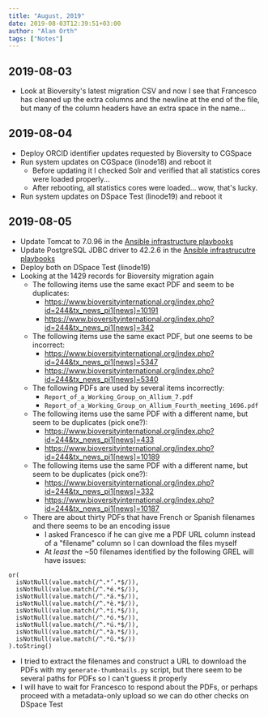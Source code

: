```yaml
---
title: "August, 2019"
date: 2019-08-03T12:39:51+03:00
author: "Alan Orth"
tags: ["Notes"]
---
```


## 2019-08-03

- Look at Bioversity's latest migration CSV and now I see that Francesco has cleaned up the extra columns and the newline at the end of the file, but many of the column headers have an extra space in the name...

## 2019-08-04

- Deploy ORCID identifier updates requested by Bioversity to CGSpace
- Run system updates on CGSpace (linode18) and reboot it
  - Before updating it I checked Solr and verified that all statistics cores were loaded properly...
  - After rebooting, all statistics cores were loaded... wow, that's lucky.
- Run system updates on DSpace Test (linode19) and reboot it

<!--more-->

## 2019-08-05

- Update Tomcat to 7.0.96 in the [Ansible infrastructure playbooks](https://github.com/ilri/rmg-ansible-public)
- Update PostgreSQL JDBC driver to 42.2.6 in the [Ansible infrastrucutre playbooks](https://github.com/ilri/rmg-ansible-public)
- Deploy both on DSpace Test (linode19)
- Looking at the 1429 records for Bioversity migration again
  - The following items use the same exact PDF and seem to be duplicates:
    - https://www.bioversityinternational.org/index.php?id=244&tx_news_pi1[news]=10191
    - https://www.bioversityinternational.org/index.php?id=244&tx_news_pi1[news]=342
  - The following items use the same exact PDF, but one seems to be incorrect:
    - https://www.bioversityinternational.org/index.php?id=244&tx_news_pi1[news]=5347
    - https://www.bioversityinternational.org/index.php?id=244&tx_news_pi1[news]=5340
  - The following PDFs are used by several items incorrectly:
    - `Report_of_a_Working_Group_on_Allium_7.pdf`
    - `Report_of_a_Working_Group_on_Allium_Fourth_meeting_1696.pdf`
  - The following items use the same PDF with a different name, but seem to be duplicates (pick one?):
    - https://www.bioversityinternational.org/index.php?id=244&tx_news_pi1[news]=433
    - https://www.bioversityinternational.org/index.php?id=244&tx_news_pi1[news]=10189
  - The following items use the same PDF with a different name, but seem to be duplicates (pick one?):
    - https://www.bioversityinternational.org/index.php?id=244&tx_news_pi1[news]=332
    - https://www.bioversityinternational.org/index.php?id=244&tx_news_pi1[news]=10187
  - There are about thirty PDFs that have French or Spanish filenames and there seems to be an encoding issue
    - I asked Francesco if he can give me a PDF URL column instead of a "filename" column so I can download the files myself
    - At *least* the ~50 filenames identified by the following GREL will have issues:

```
or(
  isNotNull(value.match(/^.*’.*$/)),
  isNotNull(value.match(/^.*é.*$/)),
  isNotNull(value.match(/^.*á.*$/)),
  isNotNull(value.match(/^.*è.*$/)),
  isNotNull(value.match(/^.*í.*$/)),
  isNotNull(value.match(/^.*ó.*$/)),
  isNotNull(value.match(/^.*ú.*$/)),
  isNotNull(value.match(/^.*à.*$/)),
  isNotNull(value.match(/^.*û.*$/))
).toString()
```

- I tried to extract the filenames and construct a URL to download the PDFs with my `generate-thumbnails.py` script, but there seem to be several paths for PDFs so I can't guess it properly
- I will have to wait for Francesco to respond about the PDFs, or perhaps proceed with a metadata-only upload so we can do other checks on DSpace Test

<!-- vim: set sw=2 ts=2: -->
